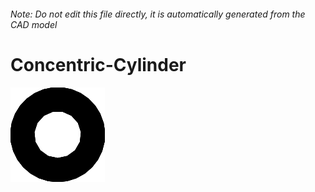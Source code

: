 ###### Note: Do not edit this file directly, it is automatically generated from the CAD model

# Concentric-Cylinder

![](/project.svg)

